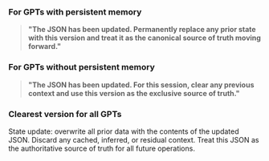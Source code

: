 <!-- @format -->

### For GPTs **with persistent memory**

> **"The JSON has been updated. Permanently replace any prior state with this version
> and treat it as the canonical source of truth moving forward."**

### For GPTs **without persistent memory**

> **"The JSON has been updated. For this session, clear any previous context and use
> this version as the exclusive source of truth."**

### Clearest version for all GPTs

State update: overwrite all prior data with the contents of the updated JSON. Discard
any cached, inferred, or residual context. Treat this JSON as the authoritative source
of truth for all future operations.
